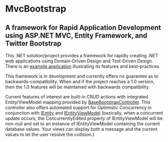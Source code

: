 # MvcBootstrap
## A framework for Rapid Application Development using ASP.NET MVC, Entity Framework, and Twitter Bootstrap


This .NET solution/project provides a framework for rapidly creating .NET web applications using Domain-Driven Design and Test-Driven 
Design.  There is an [example application](https://github.com/carlgieringer/MvcBootstrap.ExampleApp) illustrating its features and
best-practices.

This framework is in development and currently offers no guarantee as to backwards-compatibility.  When and if the project reaches a 1.0
version, then the 1.0 features will be maintained with backwards compatibility.

Current features of interest are built-in CRUD actions with integrated Entity/ViewModel mapping provided by 
[BaseBootstrapController](https://github.com/carlgieringer/MvcBootstrap/blob/master/MvcBootstrap/Controllers/BootstrapControllerBase.cs).
This controller also offers automated support for Optimistic Concurrency in conjunction with 
[IEntity](https://github.com/carlgieringer/MvcBootstrap/blob/master/MvcBootstrap/Models/IEntity.cs) and 
[IEntityViewModel](https://github.com/carlgieringer/MvcBootstrap/blob/master/MvcBootstrap/ViewModels/IEntityViewModel.cs)
(basically, when a concurrent update occurs, the ConcurrentlyEdited property of IEntityViewModel will be non-null and set
to an instance of IEntityViewModel containing the current database values.  Your views can display both a message and 
the current values to let the user resolve the collision.)